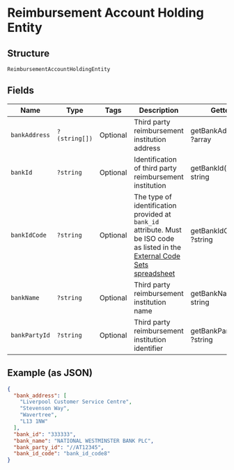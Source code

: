 
# Reimbursement Account Holding Entity

## Structure

`ReimbursementAccountHoldingEntity`

## Fields

| Name | Type | Tags | Description | Getter | Setter |
|  --- | --- | --- | --- | --- | --- |
| `bankAddress` | `?(string[])` | Optional | Third party reimbursement institution address | getBankAddress(): ?array | setBankAddress(?array bankAddress): void |
| `bankId` | `?string` | Optional | Identification of third party reimbursement institution | getBankId(): ?string | setBankId(?string bankId): void |
| `bankIdCode` | `?string` | Optional | The type of identification provided at `bank_id` attribute. Must be ISO code as listed in the [External Code Sets spreadsheet](https://www.iso20022.org/external_code_list.page) | getBankIdCode(): ?string | setBankIdCode(?string bankIdCode): void |
| `bankName` | `?string` | Optional | Third party reimbursement institution name | getBankName(): ?string | setBankName(?string bankName): void |
| `bankPartyId` | `?string` | Optional | Third party reimbursement institution identifier | getBankPartyId(): ?string | setBankPartyId(?string bankPartyId): void |

## Example (as JSON)

```json
{
  "bank_address": [
    "Liverpool Customer Service Centre",
    "Stevenson Way",
    "Wavertree",
    "L13 1NW"
  ],
  "bank_id": "333333",
  "bank_name": "NATIONAL WESTMINSTER BANK PLC",
  "bank_party_id": "//AT12345",
  "bank_id_code": "bank_id_code8"
}
```

